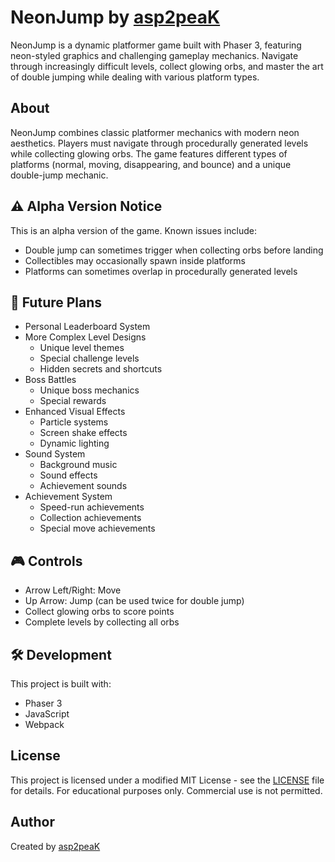 # NeonJump by [asp2peaK](https://github.com/asp2peaK)

NeonJump is a dynamic platformer game built with Phaser 3, featuring neon-styled graphics and challenging gameplay mechanics. Navigate through increasingly difficult levels, collect glowing orbs, and master the art of double jumping while dealing with various platform types.

## About

NeonJump combines classic platformer mechanics with modern neon aesthetics. Players must navigate through procedurally generated levels while collecting glowing orbs. The game features different types of platforms (normal, moving, disappearing, and bounce) and a unique double-jump mechanic.

## ⚠️ Alpha Version Notice

This is an alpha version of the game. Known issues include:

- Double jump can sometimes trigger when collecting orbs before landing
- Collectibles may occasionally spawn inside platforms
- Platforms can sometimes overlap in procedurally generated levels

## 🚀 Future Plans

- Personal Leaderboard System
- More Complex Level Designs
  - Unique level themes
  - Special challenge levels
  - Hidden secrets and shortcuts
- Boss Battles
  - Unique boss mechanics
  - Special rewards
- Enhanced Visual Effects
  - Particle systems
  - Screen shake effects
  - Dynamic lighting
- Sound System
  - Background music
  - Sound effects
  - Achievement sounds
- Achievement System
  - Speed-run achievements
  - Collection achievements
  - Special move achievements

## 🎮 Controls

- Arrow Left/Right: Move
- Up Arrow: Jump (can be used twice for double jump)
- Collect glowing orbs to score points
- Complete levels by collecting all orbs

## 🛠️ Development

This project is built with:
- Phaser 3
- JavaScript
- Webpack

## License

This project is licensed under a modified MIT License - see the [LICENSE](LICENSE) file for details.
For educational purposes only. Commercial use is not permitted.

## Author

Created by [asp2peaK](https://github.com/asp2peaK)
